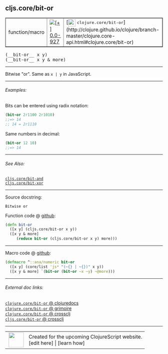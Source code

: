 ## cljs.core/bit-or



 <table border="1">
<tr>
<td>function/macro</td>
<td><a href="https://github.com/cljsinfo/cljs-api-docs/tree/0.0-927"><img valign="middle" alt="[+] 0.0-927" title="Added in 0.0-927" src="https://img.shields.io/badge/+-0.0--927-lightgrey.svg"></a> </td>
<td>
[<img height="24px" valign="middle" src="http://i.imgur.com/1GjPKvB.png"> <samp>clojure.core/bit-or</samp>](http://clojure.github.io/clojure/branch-master/clojure.core-api.html#clojure.core/bit-or)
</td>
</tr>
</table>


 <samp>
(__bit-or__ x y)<br>
</samp>
 <samp>
(__bit-or__ x y & more)<br>
</samp>

---

Bitwise "or". Same as `x | y` in JavaScript.



---

###### Examples:

Bits can be entered using radix notation:

```clj
(bit-or 2r1100 2r1010)
;;=> 14
;; 14 = 2r1110
```

Same numbers in decimal:

```clj
(bit-or 12 10)
;;=> 14
```



---

###### See Also:

[`cljs.core/bit-and`](../cljs.core/bit-and.md)<br>
[`cljs.core/bit-xor`](../cljs.core/bit-xor.md)<br>

---


Source docstring:

```
Bitwise or
```


Function code @ [github](https://github.com/clojure/clojurescript/blob/r2911/src/cljs/cljs/core.cljs#L2099-L2103):

```clj
(defn bit-or
  ([x y] (cljs.core/bit-or x y))
  ([x y & more]
     (reduce bit-or (cljs.core/bit-or x y) more)))
```

<!--
Repo - tag - source tree - lines:

 <pre>
clojurescript @ r2911
└── src
    └── cljs
        └── cljs
            └── <ins>[core.cljs:2099-2103](https://github.com/clojure/clojurescript/blob/r2911/src/cljs/cljs/core.cljs#L2099-L2103)</ins>
</pre>

-->

---

Macro code @ [github](https://github.com/clojure/clojurescript/blob/r2911/src/clj/cljs/core.clj#L502-L504):

```clj
(defmacro ^::ana/numeric bit-or
  ([x y] (core/list 'js* "(~{} | ~{})" x y))
  ([x y & more] `(bit-or (bit-or ~x ~y) ~@more)))
```

<!--
Repo - tag - source tree - lines:

 <pre>
clojurescript @ r2911
└── src
    └── clj
        └── cljs
            └── <ins>[core.clj:502-504](https://github.com/clojure/clojurescript/blob/r2911/src/clj/cljs/core.clj#L502-L504)</ins>
</pre>
-->

---


###### External doc links:

[`clojure.core/bit-or` @ clojuredocs](http://clojuredocs.org/clojure.core/bit-or)<br>
[`clojure.core/bit-or` @ grimoire](http://conj.io/store/v1/org.clojure/clojure/1.7.0-beta3/clj/clojure.core/bit-or/)<br>
[`clojure.core/bit-or` @ crossclj](http://crossclj.info/fun/clojure.core/bit-or.html)<br>
[`cljs.core/bit-or` @ crossclj](http://crossclj.info/fun/cljs.core.cljs/bit-or.html)<br>

---

 <table>
<tr><td>
<img valign="middle" align="right" width="48px" src="http://i.imgur.com/Hi20huC.png">
</td><td>
Created for the upcoming ClojureScript website.<br>
[edit here] | [learn how]
</td></tr></table>

[edit here]:https://github.com/cljsinfo/cljs-api-docs/blob/master/cljsdoc/cljs.core/bit-or.cljsdoc
[learn how]:https://github.com/cljsinfo/cljs-api-docs/wiki/cljsdoc-files

<!--

This information was too distracting to show to readers, but I'll leave it
commented here since it is helpful to:

- pretty-print the data used to generate this document
- and show how to retrieve that data



The API data for this symbol:

```clj
{:description "Bitwise \"or\". Same as `x | y` in JavaScript.",
 :ns "cljs.core",
 :name "bit-or",
 :signature ["[x y]" "[x y & more]"],
 :history [["+" "0.0-927"]],
 :type "function/macro",
 :related ["cljs.core/bit-and" "cljs.core/bit-xor"],
 :full-name-encode "cljs.core/bit-or",
 :source {:code "(defn bit-or\n  ([x y] (cljs.core/bit-or x y))\n  ([x y & more]\n     (reduce bit-or (cljs.core/bit-or x y) more)))",
          :title "Function code",
          :repo "clojurescript",
          :tag "r2911",
          :filename "src/cljs/cljs/core.cljs",
          :lines [2099 2103]},
 :extra-sources [{:code "(defmacro ^::ana/numeric bit-or\n  ([x y] (core/list 'js* \"(~{} | ~{})\" x y))\n  ([x y & more] `(bit-or (bit-or ~x ~y) ~@more)))",
                  :title "Macro code",
                  :repo "clojurescript",
                  :tag "r2911",
                  :filename "src/clj/cljs/core.clj",
                  :lines [502 504]}],
 :examples [{:id "ecea10",
             :content "Bits can be entered using radix notation:\n\n```clj\n(bit-or 2r1100 2r1010)\n;;=> 14\n;; 14 = 2r1110\n```\n\nSame numbers in decimal:\n\n```clj\n(bit-or 12 10)\n;;=> 14\n```"}],
 :full-name "cljs.core/bit-or",
 :clj-symbol "clojure.core/bit-or",
 :docstring "Bitwise or"}

```

Retrieve the API data for this symbol:

```clj
;; from Clojure REPL
(require '[clojure.edn :as edn])
(-> (slurp "https://raw.githubusercontent.com/cljsinfo/cljs-api-docs/catalog/cljs-api.edn")
    (edn/read-string)
    (get-in [:symbols "cljs.core/bit-or"]))
```

-->
